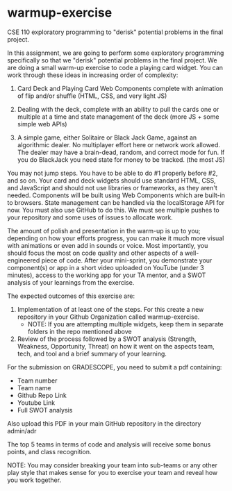 # warmup-exercise
CSE 110 exploratory programming to "derisk" potential problems in the final project.

In this assignment, we are going to perform some exploratory programming specifically so that we "derisk" potential problems in the final project.  We are doing a small warm-up exercise to code a playing card widget. You can work through these ideas in increasing order of complexity:

1. Card Deck and Playing Card Web Components complete with animation of flip and/or shuffle (HTML, CSS, and very light JS)

2. Dealing with the deck, complete with an ability to pull the cards one or multiple at a time and state management of the deck (more JS + some simple web APIs) 

3. A simple game, either Solitaire or Black Jack Game, against an algorithmic dealer.  No multiplayer effort here or network work allowed.  The dealer may have a brain-dead, random, and correct mode for fun.  If you do BlackJack you need state for money to be tracked.    (the most JS)

You may not jump steps. You have to be able to do #1 properly before #2, and so on.  Your card and deck widgets should use standard HTML, CSS, and JavaScript and should not use libraries or frameworks, as they aren't needed.  Components will be built using Web Components which are built-in to browsers.   State management can be handled via the localStorage API for now.   You must also use GitHub to do this.  We must see multiple pushes to your repository and some uses of issues to allocate work.

The amount of polish and presentation in the warm-up is up to you; depending on how your efforts progress, you can make it much more visual with animations or even add in sounds or voice.  Most importantly, you should focus the most on code quality and other aspects of a well-engineered piece of code.  After your mini-sprint, you demonstrate your component(s) or app in a short video uploaded on YouTube (under 3 minutes), access to the working app for your TA mentor, and a SWOT analysis of your learnings from the exercise. 

 

The expected outcomes of this exercise are:

1. Implementation of at least one of the steps. For this create a new repository in your Github Organization called warmup-exercise.
    - NOTE: If you are attempting multiple widgets, keep them in separate folders in the repo mentioned above
2. Review of the process followed by a SWOT analysis (Strength, Weakness, Opportunity, Threat) on how it went on the aspects team, tech, and tool and a brief summary of your learning. 

For the submission on GRADESCOPE, you need to submit a pdf containing:

- Team number
- Team name
- Github Repo Link
- Youtube Link
- Full SWOT analysis

Also upload this PDF in your main GitHub repository in the directory admin/adr

The top 5 teams in terms of code and analysis will receive some bonus points, and class recognition. 

NOTE: You may consider breaking your team into sub-teams or any other play style that makes sense for you to exercise your team and reveal how you work together. 
